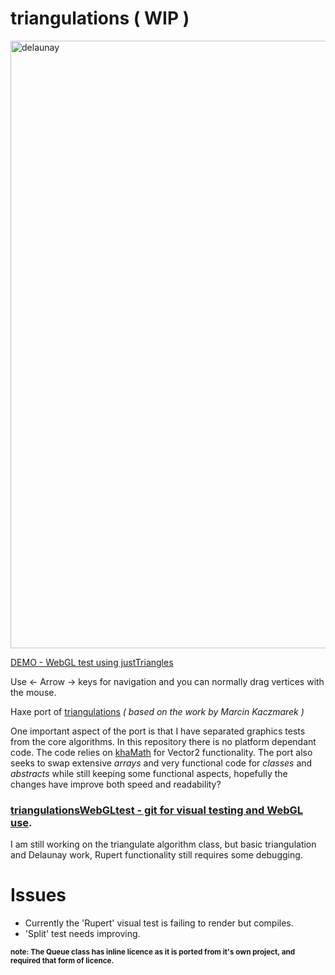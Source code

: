 # triangulations ( WIP )

<img width="972" alt="delaunay" src="https://cloud.githubusercontent.com/assets/20134338/25845345/7e720c90-34a5-11e7-9b2a-d3655dce2d84.png">

[DEMO - WebGL test using justTriangles](https://rawgit.com/nanjizal/triangulationsWebGLtest/master/index.html) 

Use <- Arrow -> keys for navigation and you can normally drag vertices with the mouse.

Haxe port of [triangulations](https://github.com/mkacz91/Triangulations) *( based on the work by Marcin Kaczmarek )*

One important aspect of the port is that I have separated graphics tests from the core algorithms. In this repository there is no platform dependant code.  The code relies on [khaMath](https://github.com/nanjizal/khaMath) for Vector2 functionality. The port also seeks to swap extensive *arrays* and very functional code for *classes* and *abstracts* while still keeping some functional aspects, hopefully the changes have improve both speed and readability?

### [triangulationsWebGLtest - git for visual testing and WebGL use](https://github.com/nanjizal/triangulationsWebGLtest).

I am still working on the triangulate algorithm class, but basic triangulation and Delaunay work, Rupert functionality still requires some debugging.

# Issues
 - Currently the 'Rupert' visual test is failing to render but compiles.
 - 'Split' test needs improving.


<sup>**note:  The Queue class has inline licence as it is ported from it's own project, and required that form of licence.**</sup>
